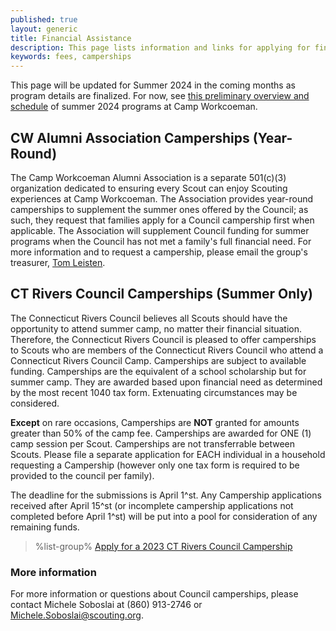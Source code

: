 ```yaml
---
published: true
layout: generic
title: Financial Assistance
description: This page lists information and links for applying for financial assistance for attending Camp Workcoeman.
keywords: fees, camperships
---
```


<div class="alert alert-info">
This page will be updated for Summer 2024 in the coming months as program details are finalized. For now, see <a href="{{ site.url }}/2024/">this preliminary overview and schedule</a> of summer 2024 programs at Camp Workcoeman.
</div>

## CW Alumni Association Camperships (Year-Round)

The Camp Workcoeman Alumni Association is a separate 501\(c)(3) organization dedicated to ensuring every Scout can enjoy Scouting experiences at Camp Workcoeman. The Association provides year-round camperships to supplement the summer ones offered by the Council; as such, they request that families apply for a Council campership first when applicable. The Association will supplement Council funding for summer programs when the Council has not met a family's full financial need. For more information and to request a campership, please email the group's treasurer, [Tom Leisten](mailto:tleisten@campworkcoeman.org).

## CT Rivers Council Camperships (Summer Only)

The Connecticut Rivers Council believes all Scouts should have the opportunity to attend summer camp, no matter their financial situation. Therefore, the Connecticut Rivers Council is pleased to offer camperships to Scouts who are members of the Connecticut Rivers Council who attend a Connecticut Rivers Council Camp.  Camperships are subject to available funding. Camperships are the equivalent of a school scholarship but for summer camp. They are awarded based upon financial need as determined by the most recent 1040 tax form.  Extenuating circumstances may be considered.   

**Except** on rare occasions, Camperships are **NOT** granted for amounts greater than 50% of the camp fee.  Camperships are awarded for ONE (1) camp session per Scout.  Camperships are not transferrable between Scouts.  Please file a separate application for EACH individual in a household requesting a Campership (however only one tax form is required to be provided to the council per family).  

The deadline for the submissions is April 1^st.  Any Campership applications received after April 15^st (or incomplete campership applications not completed before April 1^st) will be put into a pool for consideration of any remaining funds.

> %list-group%
> <a href="https://247scouting.com/forms/?OrgKey=BSA066&id=3058" class="list-group-item">Apply for a 2023 CT Rivers Council Campership</a>


### More information

For more information or questions about Council camperships, please contact Michele Soboslai at (860) 913-2746 or [Michele.Soboslai@scouting.org](mailto:Michele.Soboslai@scouting.org).
